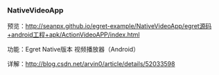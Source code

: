 
### NativeVideoApp

预览：http://seanpx.github.io/egret-example/NativeVideoApp/egret源码+android工程+apk/ActionVideoAPP/index.html

功能：Egret Native版本 视频播放器（Android）

详解：http://blog.csdn.net/arvin0/article/details/52033598 